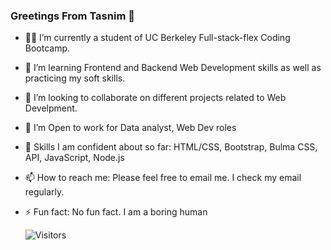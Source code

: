 ### Greetings From Tasnim 👋
- 👩‍🏫 I’m currently a student of UC Berkeley Full-stack-flex Coding Bootcamp.
- 🌱 I’m learning Frontend and Backend Web Development skills as well as practicing my soft skills.
- 🔭 I’m looking to collaborate on different projects related to Web Develpment.
- 🤔 I’m Open to work for Data analyst, Web Dev roles
- 💬 Skills I am confident about so far: HTML/CSS, Bootstrap, Bulma CSS, API, JavaScript, Node.js
- 📫 How to reach me: Please feel free to email me. I check my email regularly.
- ⚡ Fun fact: No fun fact. I am a boring human

  ![Visitors](https://api.visitorbadge.io/api/visitors?path=https%3A%2F%2Fgithub.com%2Fthalim-glam&label=Number%20of%20Visitors%20Today&labelColor=%23d9e3f0&countColor=%23dce775&style=plastic&labelStyle=upper)
<!--
**thalim-glam/thalim-glam** is a ✨ _special_ ✨ repository because its `README.md` (this file) appears on your GitHub profile.

Here are some ideas to get you started:

- 🔭 I’m currently working on ...
- 🌱 I’m currently learning ...
- 👯 I’m looking to collaborate on ...
- 🤔 I’m looking for help with ...
- 💬 Ask me about ...
- 📫 How to reach me: ...
- 😄 Pronouns: ...
- ⚡ Fun fact: ...
-->
